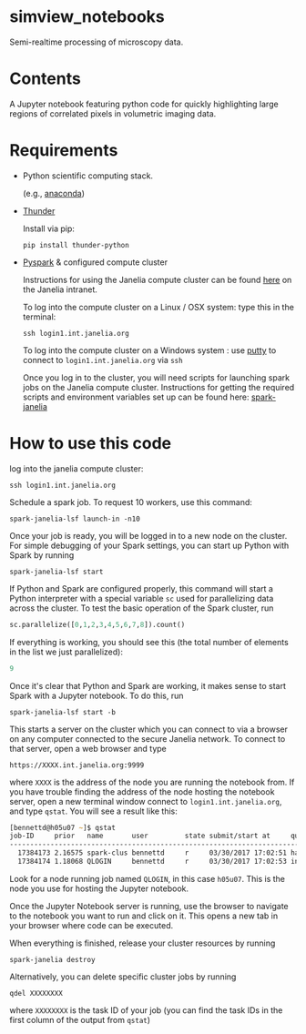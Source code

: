 # simview_notebooks
Semi-realtime processing of microscopy data.

# Contents
A Jupyter notebook featuring python code for quickly highlighting large regions of correlated pixels in volumetric imaging data.

# Requirements
* Python scientific computing stack.

    (e.g., [anaconda](https://www.continuum.io/downloads))

* [Thunder](http://thunder-project.org/)

    Install via pip:
    
    `pip install thunder-python`

* [Pyspark](https://spark.apache.org/docs/0.9.0/python-programming-guide.html) & configured compute cluster

    Instructions for using the Janelia compute cluster can be found [here](http://wiki.int.janelia.org/wiki/display/ScientificComputing/Janelia+Compute+Cluster) on the Janelia intranet. 
   
    To log into the compute cluster on a Linux / OSX system: type this in the terminal: 
    
    `ssh login1.int.janelia.org`
        
    To log into the compute cluster on a Windows system : use [putty](http://www.putty.org/)  to connect to `login1.int.janelia.org` via `ssh`           
            
    Once you log in to the cluster, you will need scripts for launching spark jobs on the Janelia compute cluster. Instructions for getting the required scripts and environment variables set up can be found here: [spark-janelia](https://github.com/freeman-lab/spark-janelia)


# How to use this code 

log into the janelia compute cluster:

`ssh login1.int.janelia.org`

Schedule a spark job. To request 10 workers, use this command:

`spark-janelia-lsf launch-in -n10`

Once your job is ready, you will be logged in to a new node on the cluster. For simple debugging of your Spark settings, you can start up Python with Spark by running 

`spark-janelia-lsf start`

If Python and Spark are configured properly, this command will start a Python interpreter with a special variable `sc` used for parallelizing data across the cluster. To test the basic operation of the Spark cluster, run 

```python
sc.parallelize([0,1,2,3,4,5,6,7,8]).count()
```

If everything is working, you should see this (the total number of elements in the list we just parallelized): 
```python
9
```

Once it's clear that Python and Spark are working, it makes sense to start Spark with a Jupyter notebook. To do this, run 

`spark-janelia-lsf start -b`

This starts a server on the cluster which you can connect to via a browser on any computer connected to the secure Janelia network. To connect to that server, open a web browser and type 

`https://XXXX.int.janelia.org:9999`

where `XXXX` is the address of the node you are running the notebook from. If you have trouble finding the address of the node hosting the notebook server, open a new terminal window connect to `login1.int.janelia.org`, and type `qstat`. You will see a result like this: 

```zsh
[bennettd@h05u07 ~]$ qstat
job-ID     prior   name       user         state submit/start at     queue                          jclass                         slots ja-task-ID
------------------------------------------------------------------------------------------------------------------------------------------------
  17384173 2.16575 spark-clus bennettd     r     03/30/2017 17:02:51 hadoop2@h02u21.int.janelia.org spark.default                      3
  17384174 1.18068 QLOGIN     bennettd     r     03/30/2017 17:02:53 interactive.q@h05u07.int.janelia.org
  ```
  
Look for a node running job named `QLOGIN`, in this case `h05u07`. This is the node you use for hosting the Jupyter notebook.
    
Once the Jupyter Notebook server is running, use the browser to navigate to the notebook you want to run and click on it. This opens a new tab in your browser where code can be executed.

When everything is finished, release your cluster resources by running 

`spark-janelia destroy`

Alternatively, you can delete specific cluster jobs by running 

`qdel XXXXXXXX`

where `XXXXXXXX` is the task ID of your job (you can find the task IDs in the first column of the output from `qstat`)


  
